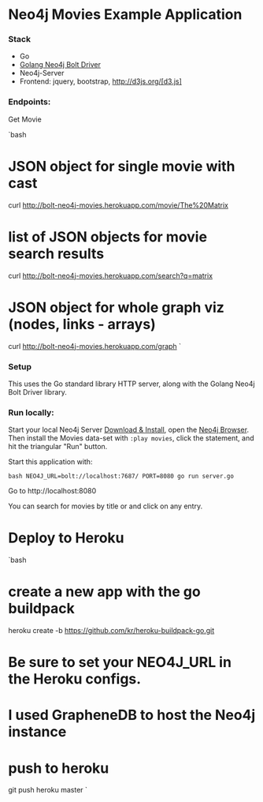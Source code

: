 # Neo4j Movies Example Application

### Stack

* Go 
* [Golang Neo4j Bolt Driver](https://github.com/johnnadratowski/golang-neo4j-bolt-driver)
* Neo4j-Server
* Frontend: jquery, bootstrap, http://d3js.org/[d3.js]

### Endpoints:

Get Movie

`bash
# JSON object for single movie with cast
curl http://bolt-neo4j-movies.herokuapp.com/movie/The%20Matrix

# list of JSON objects for movie search results
curl http://bolt-neo4j-movies.herokuapp.com/search?q=matrix

# JSON object for whole graph viz (nodes, links - arrays)
curl http://bolt-neo4j-movies.herokuapp.com/graph
`

### Setup

This uses the Go standard library HTTP server, along with the Golang Neo4j Bolt Driver library.

### Run locally:

Start your local Neo4j Server [Download & Install](http://neo4j.com/download), open the [Neo4j Browser](http://localhost:7474).
Then install the Movies data-set with `:play movies`, click the statement, and hit the triangular "Run" button.

Start this application with:

`bash
NEO4J_URL=bolt://localhost:7687/ PORT=8080 go run server.go
`

Go to http://localhost:8080

You can search for movies by title or and click on any entry.

# Deploy to Heroku

`bash
# create a new app with the go buildpack
heroku create -b https://github.com/kr/heroku-buildpack-go.git

# Be sure to set your NEO4J_URL in the Heroku configs.
# I used GrapheneDB to host the Neo4j instance 

# push to heroku
git push heroku master
`
